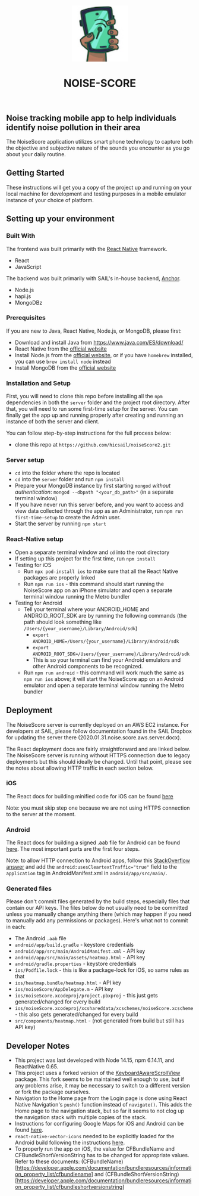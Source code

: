 <h1 align="center">
  <a href="https://github.com/hicsail/noiseScore2/"><img src="assets/one-hand-87.jpg" alt="NOISE-SCORE Icon" width="150"></a>
  <br>
  <br>
  NOISE-SCORE
  <br>
  <br>
</h1>

## Noise tracking mobile app to help individuals identify noise pollution in their area

The NoiseScore application utilizes smart phone technology to capture both the objective and subjective nature of the sounds you encounter as you go about your daily routine. 


## Getting Started

These instructions will get you a copy of the project up and running on your local machine for development and testing purposes in a mobile emulator instance of your choice of platform.

## Setting up your environment

### Built With

The frontend was built primarily with the [React Native](https://facebook.github.io/react-native/) framework.
  * React
  * JavaScript

The backend was built primarily with SAIL's in-house backend, [Anchor](https://github.com/hicsail/anchor).
  * Node.js
  * hapi.js
  * MongoDBz


### Prerequisites

If you are new to Java, React Native, Node.js, or MongoDB, please first:

* Download and install Java from https://www.java.com/ES/download/
* React Native from the [official website](https://facebook.github.io/react-native/)
* Install Node.js from the [official website](https://nodejs.org/), or if you have `homebrew` installed, you can use `brew install node` instead
* Install MongoDB from the [official website](http://www.mongodb.org/downloads)

### Installation and Setup

First, you will need to clone this repo before installing all the `npm` dependencies in both the `server` folder and the project root directory. After that, you will need to run some first-time setup for the server. You can finally get the app up and running properly after creating and running an instance of both the server and client.

You can follow step-by-step instructions for the full process below:

* clone this repo at `https://github.com/hicsail/noiseScore2.git`

### Server setup
* `cd` into the folder where the repo is located
* `cd` into the `server` folder and run `npm install`
* Prepare your MongoDB instance by first starting `mongod` _without authentication_: `mongod --dbpath "<your_db_path>"` (in a separate terminal window)
* If you have never run this server before, and you want to access and view data collected through the app as an Administrator, run `npm run first-time-setup` to create the Admin user.
* Start the server by running `npm start`


### React-Native setup
* Open a separate terminal window and `cd` into the root directory
* If setting up this project for the first time, run `npm install`
* Testing for iOS
    * Run `npx pod-install ios` to make sure that all the React Native packages are properly linked
    * Run `npm run ios` - this command should start running the NoiseScore app on an iPhone simulator and open a separate terminal window running the Metro bundler
* Testing for Android
    * Tell your terminal where your ANDROID_HOME and ANDROID_ROOT_SDK are by running the following commands (the path should look something like `/Users/{your_username}/Library/Android/sdk`)
        * `export ANDROID_HOME=/Users/{your_username}/Library/Android/sdk`
        * `export ANDROID_ROOT_SDK=/Users/{your_username}/Library/Android/sdk`
        * This is so your terminal can find your Android emulators and other Android components to be recognized.
    * Run `npm run android` - this command will work much the same as `npm run ios` above; it will start the NoiseScore app on an Android emulator and open a separate terminal window running the Metro bundler

## Deployment
The NoiseScore server is currently deployed on an AWS EC2 instance.  For developers at SAIL, please follow documentation found in the SAIL Dropbox for updating the server there (2020.01.31.noise.score.aws.server.docx).

The React deployment docs are fairly straightforward and are linked below. The NoiseScore server is running without HTTPS connection due to legacy deployments but this should ideally be changed.  Until that point, please see the notes about allowing HTTP traffic in each section below.

### iOS
The React docs for building minified code for iOS can be found [here](https://reactnative.dev/docs/publishing-to-app-store)

Note: you must skip step one because we are not using HTTPS connection to the server at the moment.

### Android
The React docs for building a signed .aab file for Android can be found [here](https://reactnative.dev/docs/signed-apk-android). The most important parts are the first four steps.

Note: to allow HTTP connection to Android apps, follow this [StackOverflow answer](https://stackoverflow.com/a/62477085) and add the `android:usesCleartextTraffic="true"` field to the `application` tag in AndroidManifest.xml in `android/app/src/main/`.

### Generated files
Please don't commit files generated by the build steps, especially files that contain our API keys. The files below do not usually need to be committed unless you manually change anything there (which may happen if you need to manually add any permissions or packages). Here's what not to commit in each:
* The Android `.aab` file
* `android/app/build.gradle` - keystore credentials
* `android/app/src/main/AndroidManifest.xml` - API key
* `android/app/src/main/assets/heatmap.html` - API key
* `android/gradle.properties` - keystore credentials
* `ios/Podfile.lock` - this is like a package-lock for iOS, so same rules as that
* `ios/heatmap.bundle/heatmap.html` - API key
* `ios/noiseScore/AppDelegate.m` - API key
* `ios/noiseScore.xcodeproj/project.pbxproj` - this just gets generated/changed for every build
* `ios/noiseScore.xcodeproj/xcshareddata/xcschemes/noiseScore.xcscheme` - this also gets generated/changed for every build
* `src/components/heatmap.html` - (not generated from build but still has API key)

## Developer Notes

* This project was last developed with Node 14.15, npm 6.14.11, and ReactNative 0.65.
* This project uses a forked version of the [KeyboardAwareScrollView](https://github.com/codler/react-native-keyboard-aware-scroll-view) package. This fork seems to be maintained well enough to use, but if any problems arise, it may be necessary to switch to a different version or fork the package ourselves.
* Navigation to the Home page from the Login page is done using React Native Navigation's `push()` function instead of `navigate()`. This adds the Home page to the navigation stack, but so far it seems to not clog up the navigation stack with multiple copies of the stack.
* Instructions for configuring Google Maps for iOS and Android can be found [here](https://github.com/react-native-maps/react-native-maps/blob/master/docs/installation.md).
* `react-native-vector-icons` needed to be explicitly loaded for the Android build following the instructions [here](https://stackoverflow.com/questions/38878852/react-native-vector-icons-wont-show-in-android-device).
* To properly run the app on iOS, the value for CFBundleName and CFBundleShortVersionString has to be changed for appropriate values. Refer to these documents: (CFBundleName)[https://developer.apple.com/documentation/bundleresources/information_property_list/cfbundlename] and 
    (CFBundleShortVersionString)[https://developer.apple.com/documentation/bundleresources/information_property_list/cfbundleshortversionstring]
